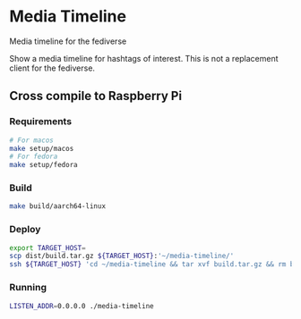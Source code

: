 # Media Timeline

Media timeline for the fediverse

Show a media timeline for hashtags of interest.
This is not a replacement client for the fediverse.


## Cross compile to Raspberry Pi

### Requirements

```sh
# For macos
make setup/macos
# For fedora
make setup/fedora
```

### Build

```sh
make build/aarch64-linux
```

### Deploy

```sh
export TARGET_HOST=
scp dist/build.tar.gz ${TARGET_HOST}:'~/media-timeline/'
ssh ${TARGET_HOST} 'cd ~/media-timeline && tar xvf build.tar.gz && rm build.tar.gz'
```

### Running

```sh
LISTEN_ADDR=0.0.0.0 ./media-timeline
```
